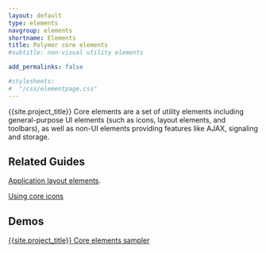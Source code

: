 ```yaml
---
layout: default
type: elements
navgroup: elements
shortname: Elements
title: Polymer core elements
#subtitle: non-visual utility elements

add_permalinks: false

#stylesheets:
#  "/css/elementpage.css"
---
```


<!-- page specific stylesheet needs to be inline to the page so ajax injects it. -->
<link rel="stylesheet" href="/css/elementpage.css">

<div class="hide-on-hash">
  <!-- <p class="alert alert-info"><strong>Note:</strong> These elements and their documentation are still early. The “source” links below point to commented code where you can learn more about how to use the element.</p> -->
  <p>{{site.project_title}} Core elements are a set of utility
    elements including general-purpose UI elements (such as icons, layout elements, and toolbars),
    as well as  non-UI elements providing features like AJAX, signaling and storage.</p>

   <component-download-button org="Polymer" component="core-elements" label="GET THE POLYMER CORE ELEMENTS">
   </component-download-button>

  <h2>Related Guides</h2>
  <p><a href="layout-elements.html">Application layout elements</a>.</p>
  <p><a href="icons.html">Using core icons</a></p>

  <h2>Demos</h2>
  <p><a href="/components/core-elements/demo.html">{{site.project_title}} Core elements sampler</a></p>
</div>

<component-docs
    elements='{% list_components dir:components prefix:core blacklist:"core-slide core-layout core-doc-viewer core-home-page core-home-page-dev core-transition-css core-overlay-layer core-key-helper core-doc-toc core-doc-page core-component-page" %}'>
</component-docs>
